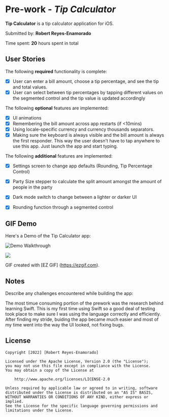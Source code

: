 # Pre-work - *Tip Calculator*

**Tip Calculator** is a tip calculator application for iOS.

Submitted by: **Robert Reyes-Enamorado**

Time spent: **20** hours spent in total

## User Stories

The following **required** functionality is complete:

* [X] User can enter a bill amount, choose a tip percentage, and see the tip and total values.
* [X] User can select between tip percentages by tapping different values on the segmented control and the tip value is updated accordingly

The following **optional** features are implemented:

* [X] UI animations
* [X] Remembering the bill amount across app restarts (if <10mins)
* [X] Using locale-specific currency and currency thousands separators.
* [X] Making sure the keyboard is always visible and the bill amount is always the first responder. This way the user doesn't have to tap anywhere to use this app. Just launch the app and start typing.

The following **additional** features are implemented:

- [X] Settings screen to change app defaults (Rounding, Tip Percentage Control)
- [X] Party Size stepper to calculate the split amount amongst the amount of people in the party
- [X] Dark mode switch to change between a lighter or darker UI
- [X] Rounding function through a segmented control


## GIF Demo

Here's a Demo of the Tip Calculator app:

<img src='https://i.imgur.com/ekO0fJC.gif' title='Demo Walkthrough' width='' alt='Demo Walkthrough' />

![](https://i.imgur.com/ekO0fJC.gif)

GIF created with [EZ GIF]
(https://ezgif.com).

## Notes

Describe any challenges encountered while building the app:

The most timue consuming portion of the prework was the research behind learning Swift. This is my first time using Swift so a good deal of testing took place to make sure I was using the language correctly and efficiently. After finding my stride, buiding the app became much easier and most of my time went into the way the UI looked, not fixing bugs.

## License

    Copyright [2022] [Robert Reyes-Enamorado]

    Licensed under the Apache License, Version 2.0 (the "License");
    you may not use this file except in compliance with the License.
    You may obtain a copy of the License at

        http://www.apache.org/licenses/LICENSE-2.0

    Unless required by applicable law or agreed to in writing, software
    distributed under the License is distributed on an "AS IS" BASIS,
    WITHOUT WARRANTIES OR CONDITIONS OF ANY KIND, either express or implied.
    See the License for the specific language governing permissions and
    limitations under the License.

